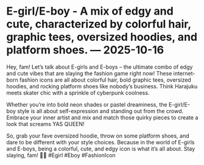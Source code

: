 # E-girl/E-boy - A mix of edgy and cute, characterized by colorful hair, graphic tees, oversized hoodies, and platform shoes. — 2025-10-16

Hey, fam! Let’s talk about E-girls and E-boys – the ultimate combo of edgy and cute vibes that are slaying the fashion game right now! These internet-born fashion icons are all about colorful hair, bold graphic tees, oversized hoodies, and rocking platform shoes like nobody’s business. Think Harajuku meets skater chic with a sprinkle of cyberpunk coolness.

Whether you’re into bold neon shades or pastel dreaminess, the E-girl/E-boy style is all about self-expression and standing out from the crowd. Embrace your inner artist and mix and match those quirky pieces to create a look that screams YAS QUEEN!

So, grab your fave oversized hoodie, throw on some platform shoes, and dare to be different with your style choices. Because in the world of E-girls and E-boys, being a colorful, cute, and edgy icon is what it’s all about. Stay slaying, fam! 💖✨ #Egirl #Eboy #FashionIcon